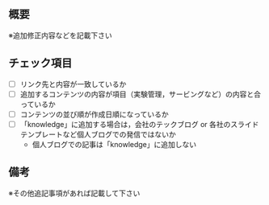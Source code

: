 ## 概要
※追加修正内容などを記載下さい

## チェック項目
- [ ] リンク先と内容が一致しているか
- [ ] 追加するコンテンツの内容が項目（実験管理，サービングなど）の内容と合っているか
- [ ] コンテンツの並び順が作成日順になっているか
- [ ] 「knowledge」に追加する場合は，会社のテックブログ or 各社のスライドテンプレートなど個人ブログでの発信ではないか
    - 個人ブログでの記事は「knowledge」に追加しない

## 備考
※その他追記事項があれば記載して下さい